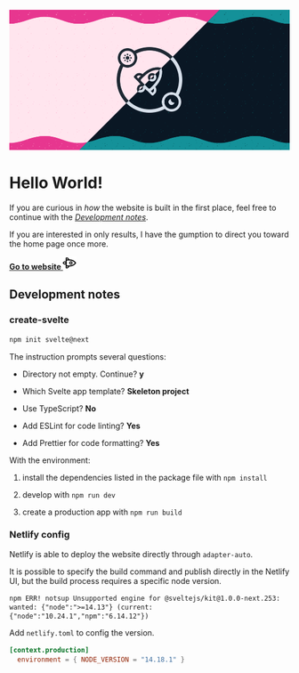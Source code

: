 ![On pink days, on cyan nights, you'll find me online @borntofrappe](https://raw.githubusercontent.com/borntofrappe/borntofrappe/master/borntofrappe.png)

# Hello World!

If you are curious in _how_ the website is built in the first place, feel free to continue with the [_Development notes_](#development-notes).

If you are interested in only results, I have the gumption to direct you toward the home page once more.

[**Go to website ![](https://raw.githubusercontent.com/borntofrappe/borntofrappe/master/rocket.svg)**](https://borntofrappe.netlify.app)

## Development notes

### create-svelte

```bash
npm init svelte@next
```

The instruction prompts several questions:

- Directory not empty. Continue? **y**

- Which Svelte app template? **Skeleton project**

- Use TypeScript? **No**

- Add ESLint for code linting? **Yes**

- Add Prettier for code formatting? **Yes**

With the environment:

1. install the dependencies listed in the package file with `npm install`

2. develop with `npm run dev`

3. create a production app with `npm run build`

### Netlify config

Netlify is able to deploy the website directly through `adapter-auto`.

It is possible to specify the build command and publish directly in the Netlify UI, but the build process requires a specific node version.

```text
npm ERR! notsup Unsupported engine for @sveltejs/kit@1.0.0-next.253: wanted: {"node":">=14.13"} (current: {"node":"10.24.1","npm":"6.14.12"})
```

Add `netlify.toml` to config the version.

```toml
[context.production]
  environment = { NODE_VERSION = "14.18.1" }
```
